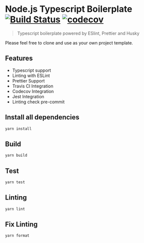 # Node.js Typescript Boilerplate [![Build Status](https://travis-ci.org/silver-xu/ts-boilerplate.svg?branch=master)](https://travis-ci.org/silver-xu/ts-boilerplate) [![codecov](https://codecov.io/gh/silver-xu/ts-boilerplate/branch/master/graph/badge.svg)](https://codecov.io/gh/silver-xu/ts-boilerplate)

> Typescript boilerplate powered by ESlint, Prettier and Husky

Please feel free to clone and use as your own project template.

## Features

- Typescript support
- Linting with ESLint
- Prettier Support
- Travis CI Integration
- Codecov Integration
- Jest Integration
- Linting check pre-commit

## Install all dependencies

```typescript
yarn install
```

## Build

```typescript
yarn build
```

## Test

```typescript
yarn test
```

## Linting

```typescript
yarn lint
```

## Fix Linting

```typescript
yarn format
```
